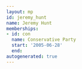 ```yaml
---
layout: mp
id: jeremy_hunt
name: Jeremy Hunt
memberships:
- id: con
  name: Conservative Party
  start: '2005-06-28'
  end: 
autogenerated: true
---
```

